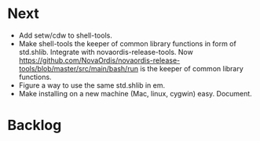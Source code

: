 # Next

* Add setw/cdw to shell-tools.
* Make shell-tools the keeper of common library functions in form of std.shlib. Integrate with novaordis-release-tools. Now https://github.com/NovaOrdis/novaordis-release-tools/blob/master/src/main/bash/run is the keeper of common library functions.
* Figure a way to use the same std.shlib in em.
* Make installing on a new machine (Mac, linux, cygwin) easy. Document.

# Backlog

